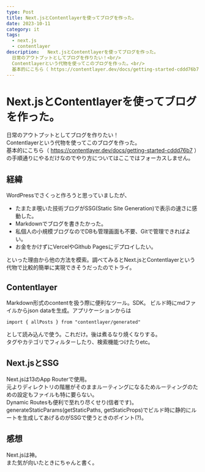 ```yaml
---
type: Post
title: Next.jsとContentlayerを使ってブログを作った。
date: 2023-10-11
category: it
tags:
  - next.js
  - contentlayer
description:   Next.jsとContentlayerを使ってブログを作った。
  日常のアウトプットとしてブログを作りたい！<br/>
  Contentlayerという代物を使ってこのブログを作った。<br/>
  基本的にこちら（ https://contentlayer.dev/docs/getting-started-cddd76b7 ）の手順通りにやるだけなのでやり方についてはここではフォーカスしません。
---
```

# Next.jsとContentlayerを使ってブログを作った。
日常のアウトプットとしてブログを作りたい！<br/>
Contentlayerという代物を使ってこのブログを作った。<br/>
基本的にこちら（ https://contentlayer.dev/docs/getting-started-cddd76b7 ）の手順通りにやるだけなのでやり方についてはここではフォーカスしません。

## 経緯
WordPressでさくっと作ろうと思っていましたが、<br/>
* たまたま覗いた技術ブログがSSG(Static Site Generation)で表示の速さに感動した。
* Markdownでブログを書きたかった。
* 私個人の小規模ブログなのでDBも管理画面も不要、Gitで管理できればよい。
* お金をかけずにVercelやGithub Pagesにデプロイしたい。

といった理由から他の方法を模索。調べてみるとNext.jsとContentlayerという代物で比較的簡単に実現できそうだったのでトライ。

## Contentlayer
Markdown形式のcontentを扱う際に便利なツール。SDK。
ビルド時にmdファイルからjson dataを生成。アプリケーションからは</br>

```import { allPosts } from "contentlayer/generated"```

として読み込んで使う。これだけ。後は煮るなり焼くなりする。</br>
タグやカテゴリでフィルターしたり、検索機能つけたりetc。

## Next.jsとSSG
Next.jsは13のApp Routerで使用。</br>
元よりディレクトリの階層がそのままルーティングになるためルーティングのための設定もファイルも特に要らない。</br>
Dynamic Routesも便利で至れり尽くせり(信者です)。<br/>
generateStaticParams(getStaticPaths, getStaticProps)でビルド時に静的にルートを生成してあげるのがSSGで使うときのポイント(?)。

## 感想
Next.jsは神。<br/>
また気が向いたときにちゃんと書く。
